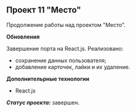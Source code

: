 ## Проект 11 "Место" 

Продолжение работы над проектом "Место". 

**Обновления**

Завершение порта на React.js. Реализовано: 

* сохранение данных пользователя; 
* добавление карточек, лайки и их удаление. 

**Дополнительрные технологии**

* React.js

**_Статус проекта:_** завершен.
 

